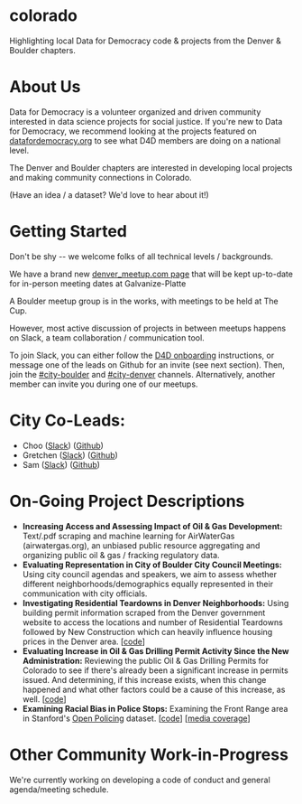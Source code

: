 # colorado
Highlighting local Data for Democracy code &amp; projects from the Denver & Boulder chapters.

# About Us

Data for Democracy is a volunteer organized and driven community interested in data science projects for social justice.
If you're new to Data for Democracy, we recommend looking at the projects featured on [datafordemocracy.org](http://datafordemocracy.org/projects.html) to see what D4D members are doing on a national level.

The Denver and Boulder chapters are interested in developing local projects and making community connections in Colorado.

(Have an idea / a dataset? We'd love to hear about it!)

# Getting Started

Don't be shy -- we welcome folks of all technical levels / backgrounds.

We have a brand new [denver_meetup.com page](https://www.meetup.com/Data-for-Democracy-Denver/) that will be kept up-to-date for in-person meeting dates at Galvanize-Platte

A Boulder meetup group is in the works, with meetings to be held at The Cup.

However, most active discussion of projects in between meetups happens on Slack, a team collaboration / communication tool.

To join Slack, you can either follow the [D4D onboarding](https://github.com/Data4Democracy/read-this-first) instructions, or message one of the leads on Github for an invite (see next section). Then, join the [#city-boulder](http://datafordemocracy.slack.com/messages/city-boulder)
and [#city-denver](http://datafordemocracy.slack.com/messages/city-denver) channels. Alternatively, another member can invite you during one of our meetups.

# City Co-Leads:

* Choo ([Slack](https://datafordemocracy.slack.com/messages/@chooliu/)) ([Github](https://github.com/chooliu/))
* Gretchen ([Slack](https://datafordemocracy.slack.com/messages/@gretchenriggs/)) ([Github](https://github.com/gretchenriggs))
* Sam ([Slack](https://datafordemocracy.slack.com/messages/@sam/)) ([Github](https://github.com/samzhang111))

# On-Going Project Descriptions

* **Increasing Access and Assessing Impact of Oil & Gas Development:** Text/.pdf scraping and machine learning for AirWaterGas (airwatergas.org), an unbiased public resource aggregating and organizing public oil & gas / fracking regulatory data.
* **Evaluating Representation in City of Boulder City Council Meetings:** Using city council agendas and speakers, we aim to assess whether different neighborhoods/demographics equally represented in their communication with city officials.
* **Investigating Residential Teardowns in Denver Neighborhoods:** Using building permit information scraped from the Denver government website to access the locations and number of Residential Teardowns followed by New Construction which can heavily influence housing prices in the Denver area. [[code](https://github.com/Data4Democracy/colorado/tree/master/denver_teardowns)]
* **Evaluating Increase in Oil & Gas Drilling Permit Activity Since the New Administration:** Reviewing the public Oil & Gas Drilling Permits for Colorado to see if there's already been a significant increase in permits issued.  And determining, if this increase exists, when this change happened and what other factors could be a cause of this increase, as well. [[code](https://github.com/Data4Democracy/colorado/tree/master/oilgas_well_permits)]
* **Examining Racial Bias in Police Stops:** Examining the Front Range area in Stanford's [Open Policing](https://openpolicing.stanford.edu/data/) dataset. [[code](https://github.com/samzhang111/co-police-stops)] [[media coverage](http://news.kgnu.org/2017/07/resistance-radio-data-for-democracy-racial-disparities-in-police-traffic-stops/)]

# Other Community Work-in-Progress

We're currently working on developing a code of conduct and general agenda/meeting schedule.
